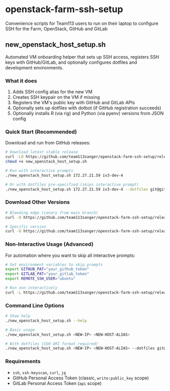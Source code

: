 # openstack-farm-ssh-setup
Convenience scripts for Team113 users to run on their laptop to configure SSH for the Farm, OpenStack, GitHub and GitLab

## new_openstack_host_setup.sh

Automated VM onboarding helper that sets up SSH access, registers SSH keys with GitHub/GitLab, and optionally configures dotfiles and development environments.

### What it does

1. Adds SSH config alias for the new VM
2. Creates SSH keypair on the VM if missing
3. Registers the VM's public key with GitHub and GitLab APIs
4. Optionally sets up dotfiles with dotbot (if GitHub registration succeeds)
5. Optionally installs R (via rig) and Python (via pyenv) versions from JSON config

### Quick Start (Recommended)

Download and run from GitHub releases:

```bash
# Download latest stable release
curl -LO https://github.com/team113sanger/openstack-farm-ssh-setup/releases/latest/download/new_openstack_host_setup.sh
chmod +x new_openstack_host_setup.sh

# Run with interactive prompts
./new_openstack_host_setup.sh 172.27.21.59 iv3-dev-4

# Or with dotfiles pre-specified (skips interactive prompt)
./new_openstack_host_setup.sh 172.27.21.59 iv3-dev-4 --dotfiles git@github.com:user/dotfiles.git
```

### Download Other Versions

```bash
# Bleeding edge (canary from main branch)
curl -O https://github.com/team113sanger/openstack-farm-ssh-setup/releases/download/canary/new_openstack_host_setup.sh

# Specific version
curl -O https://github.com/team113sanger/openstack-farm-ssh-setup/releases/download/0.5.0/new_openstack_host_setup.sh
```

### Non-Interactive Usage (Advanced)

For automation where you want to skip all interactive prompts:

```bash
# Set environment variables to skip prompts
export GITHUB_PAT="your_github_token"
export GITLAB_PAT="your_gitlab_token" 
export REMOTE_SSH_USER="ubuntu"

# Run non-interactively
curl -L https://github.com/team113sanger/openstack-farm-ssh-setup/releases/latest/download/new_openstack_host_setup.sh | bash -s -- 172.27.21.59 iv3-dev-4 --dotfiles git@github.com:user/dotfiles.git
```

### Command Line Options

```bash
# Show help
./new_openstack_host_setup.sh --help

# Basic usage
./new_openstack_host_setup.sh <NEW-IP> <NEW-HOST-ALIAS>

# With dotfiles (SSH URI format required)
./new_openstack_host_setup.sh <NEW-IP> <NEW-HOST-ALIAS> --dotfiles git@github.com:user/dotfiles.git
```


### Requirements

- `ssh`, `ssh-keyscan`, `curl`, `jq`
- GitHub Personal Access Token (classic, `write:public_key` scope)
- GitLab Personal Access Token (`api` scope)

